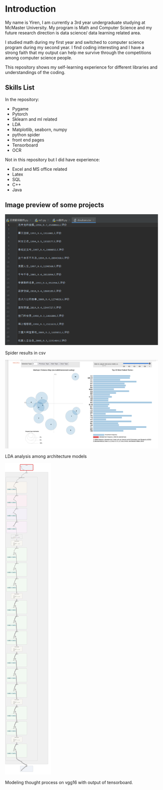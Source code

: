 # Introduction

My name is Yiren, I am currently a 3rd year undergraduate studying at McMaster University. My program is Math and Computer Science and my future research direction is data science/ data learning related area. 

I studied math during my first year and switched to computer science program during my second year. I find coding interesting and I have a strong faith that my output can help me survive through the competitions among computer science people. 

This repository shows my self-learning experience for different libraries and understandings of the coding. 

## Skills List

In the repository:

- Pygame
- Pytorch
- Sklearn and ml related
- LDA
- Matplotlib, seaborn, numpy
- python spider
- front end pages
- Tensorboard
- OCR

Not in this repository but I did have experience:

- Excel and MS office related
- Latex
- SQL
- C++
- Java

## Image preview of some projects

![plot](./imgs/spiderday1.png)

Spider results in csv

![plot](./imgs/latent_dirichlet_analysis.png)

LDA analysis among architecture models

![plot](./imgs/vgg16.jpg)

Modeling thought process on vgg16 with output of tensorboard.
